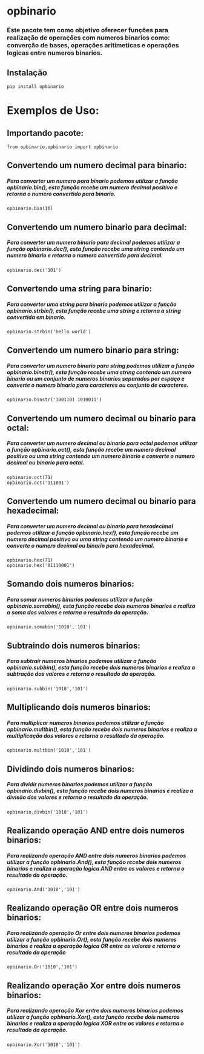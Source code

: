 opbinario
===========

### Este pacote tem como objetivo oferecer funções para realização de operações com numeros binarios como: converção de bases, operações aritimeticas e operações logicas entre numeros binarios.

## Instalação
    pip install opbinario

# Exemplos de Uso:
## Importando pacote:
    from opbinario.opbinario import opbinario

## Convertendo um numero decimal para binario:
##### Para converter um numero para binario podemos utilizar a função opbinario.bin(), esta função recebe um numero decimal positivo e retorna o numero convertido para binario.
    opbinario.bin(10)


## Convertendo um numero binario para decimal:
##### Para converter um numero binario para decimal podemos utilizar a função opbinario.dec(), esta função recebe uma string contendo um numero binario e retorna o numero convertido para decimal.
    opbinario.dec('101')

## Convertendo uma string para binario:
##### Para converter uma string para binario podemos utilizar a função opbinario.strbin(), esta função recebe uma string e retorna a string convertida em binario.
    opbinario.strbin('hello world')

## Convertendo um numero binario para string:
##### Para converter um numero binario para string podemos utilizar a função opbinario.binstr(), esta função recebe uma string contendo um numero binario ou um conjunto de numeros binarios separados por espaço e converte o numero binario para caracteres ou conjunto de caracteres.
    opbinario.binstr('1001101 1010011')

## Convertendo um numero decimal ou binario para octal:
##### Para converter um numero decimal ou binario para octal podemos utilizar a função opbinario.oct(), esta função recebe um numero decimal positivo ou uma string contendo um numero binario e converte o numero decimal ou binario para octal.
    opbinario.oct(71)
    opbinario.oct('111001')

## Convertendo um numero decimal ou binario para hexadecimal:
##### Para converter um numero decimal ou binario para hexadecimal podemos utilizar a função opbinario.hex(), esta função recebe um numero decimal positivo ou uma string contendo um numero binario e converte o numero decimal ou binario para hexadecimal.
    opbinario.hex(71)
    opbinario.hex('01110001')


## Somando dois numeros binarios:
##### Para somar numeros binarios podemos utilizar a função opbinario.somabin(), esta função recebe dois numeros binarios e realiza a soma dos valores e retorna o resultado da operação.
    opbinario.somabin('1010','101')

## Subtraindo dois numeros binarios:
##### Para subtrair numeros binarios podemos utilizar a função opbinario.subbin(), esta função recebe dois numeros binarios e realiza a subtração dos valores e retorna o resultado da operação.
    opbinario.subbin('1010','101')

## Multiplicando dois numeros binarios:
##### Para multiplicar numeros binarios podemos utilizar a função opbinario.multbin(), esta função recebe dois numeros binarios e realiza a multiplicação dos valores e retorna o resultado da operação.
    opbinario.multbin('1010','101')

## Dividindo dois numeros binarios:
##### Para dividir numeros binarios podemos utilizar a função opbinario.divbin(), esta função recebe dois numeros binarios e realiza a divisão dos valores e retorna o resultado da operação.
    opbinario.divbin('1010','101')


## Realizando operação AND entre dois numeros binarios:
##### Para realizando operação AND entre dois numeros binarios podemos utilizar a função opbinario.And(), esta função recebe dois numeros binarios e realiza a operação logica AND entre os valores e retorna o resultado da operação.
    opbinario.And('1010','101')

## Realizando operação OR entre dois numeros binarios:
##### Para realizando operação Or entre dois numeros binarios podemos utilizar a função opbinario.Or(), esta função recebe dois numeros binarios e realiza a operação logica OR entre os valores e retorna o resultado da operação
    opbinario.Or('1010','101')

## Realizando operação Xor entre dois numeros binarios:
##### Para realizando operação Xor entre dois numeros binarios podemos utilizar a função opbinario.Xor(), esta função recebe dois numeros binarios e realiza a operação logica XOR entre os valores e retorna o resultado da operação.
    opbinario.Xor('1010','101')
